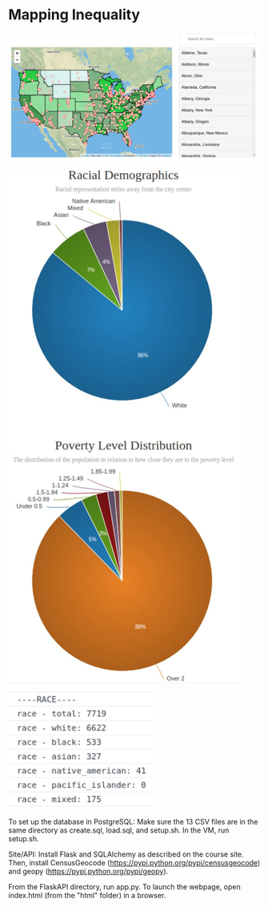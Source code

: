 # Mapping Inequality

![overview](images/overview.jpg)

![charts](images/charts.jpg)

![raw_data](images/rawdata.jpg)

To set up the database in PostgreSQL:
Make sure the 13 CSV files are in the same directory as create.sql, load.sql, and setup.sh. In the VM, run setup.sh. 

Site/API:
Install Flask and SQLAlchemy as described on the course site. Then, install CensusGeocode (https://pypi.python.org/pypi/censusgeocode) and geopy (https://pypi.python.org/pypi/geopy). 

From the FlaskAPI directory, run app.py. 
To launch the webpage, open index.html (from the "html" folder) in a browser. 
